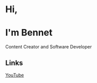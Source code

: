 <h1>Hi,</h1>
<h1>I'm Bennet</h1>
<p>Content Creator and Software Developer</p>

<h2>Links</h2>
<a href="https://www.youtube.com/@ai-dexe">YouTube</a>
